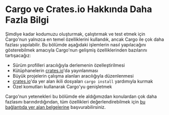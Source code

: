 # Cargo ve Crates.io Hakkında Daha Fazla Bilgi

Şimdiye kadar kodumuzu oluşturmak, çalıştırmak ve test etmek için Cargo'nun yalnızca en temel özelliklerini kullandık, 
ancak Cargo ile çok daha fazlası yapılabilir. Bu bölümde aşağıdaki işlemlerin nasıl yapılacağını gösterebilmek amacıyla Cargo'nun gelişmiş özelliklerinden bazılarını tartışacağız:

  * Sürüm profilleri aracılığıyla derlemenin özelleştirilmesi
  * Kütüphanelerin [crates.io](https://crates.io/)'da yayınlanması
  * Büyük projelerin çalışma alanları aracılığıyla düzenlenmesi
  * [crates.io](https://crates.io/)'da yer alan ikili dosyaları `cargo install` yardımıyla kurmak
  * Özel komutları kullanarak Cargo'yu genişletmek
  
Cargo'nun yetenekleri bu bölümde ele aldığımızdan konulardan çok daha fazlasını barındırdığından, tüm özellikleri değerlendirebilmek için [bu bağlantıda yer alan belgelerine](https://doc.rust-lang.org/cargo/) başvurabilirsiniz.
